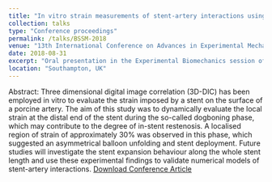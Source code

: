 ```yaml
---
title: "In vitro strain measurements of stent-artery interactions using 3D digital image correlation method"
collection: talks
type: "Conference proceedings"
permalink: /talks/BSSM-2018
venue: "13th International Conference on Advances in Experimental Mechanics"
date: 2018-08-31
excerpt: "Oral presentation in the Experimental Biomechanics session of the British Sociey for Strain Measurement [conference](http://www.bssm.org/default.asp?p=273)."
location: "Southampton, UK"
---
```


Abstract:
Three dimensional digital image correlation (3D-DIC) has been employed in vitro to evaluate the strain imposed by a stent on the surface of a porcine artery. The aim of this study was to dynamically evaluate the local strain at the distal end of the stent during the so-called dogboning phase, which may contribute to the degree of in-stent restenosis. A localised region of strain of approximately 30% was observed in this phase, which suggested an asymmetrical balloon unfolding and stent deployment. Future studies will investigate the stent expansion behaviour along the whole stent length and use these experimental findings to validate numerical models of stent-artery interactions. [Download Conference Article](http://www.bssm.org/uploadeddocuments/Conf%202018/2018%20abstracts/74BSSM2018_Abstract_PF.pdf)
